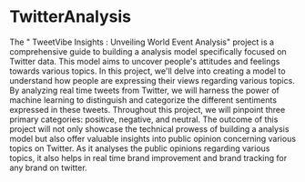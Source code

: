 # TwitterAnalysis 
The " TweetVibe Insights : Unveiling World Event Analysis" project is a comprehensive guide to building a analysis model
specifically focused on Twitter data. This model aims to uncover people's attitudes and feelings towards various topics.
In this project, we'll delve into creating a  model to understand how people are expressing their views regarding various
topics. By analyzing real time tweets from Twitter, we will harness the power of machine learning to distinguish and 
categorize the different sentiments expressed in these tweets. Throughout this project, we will pinpoint three primary
categories: positive, negative, and neutral. The outcome of this project will not only showcase the technical prowess of 
building a analysis model but also offer valuable insights into public opinion concerning various topics on Twitter. 
As it analyses the public opinions regarding various topics, it also helps in real time brand improvement and brand 
tracking for any brand on twitter.

